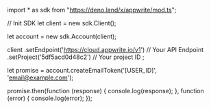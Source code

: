import * as sdk from "https://deno.land/x/appwrite/mod.ts";

// Init SDK
let client = new sdk.Client();

let account = new sdk.Account(client);

client
    .setEndpoint('https://cloud.appwrite.io/v1') // Your API Endpoint
    .setProject('5df5acd0d48c2') // Your project ID
;


let promise = account.createEmailToken('[USER_ID]', 'email@example.com');

promise.then(function (response) {
    console.log(response);
}, function (error) {
    console.log(error);
});